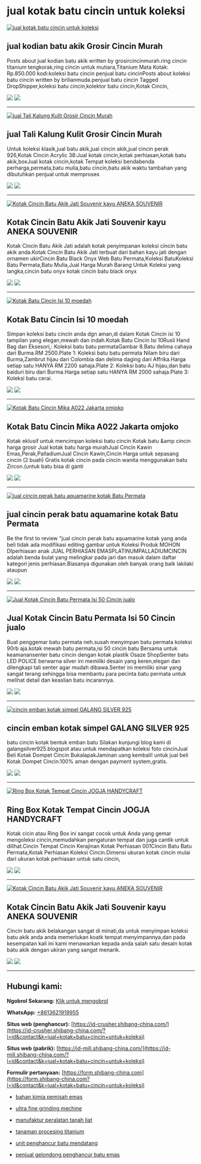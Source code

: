 # jual kotak batu cincin untuk koleksi

<a href="https://swt.shibang-china.com/?l=id&img&k=jual+kotak+batu+cincin+untuk+koleksi" target="_blank">![jual kotak batu cincin untuk koleksi](http://static.shibang-china.com/all-800x300/539.jpg)</a>

## jual kodian batu akik Grosir Cincin Murah
Posts about jual kodian batu akik written by grosircincinmurah.ring cincin titanium tengkorak,ring cincin untuk mutiara,Titanium Mata Kotak: Rp.850.000 kodi:koleksi batu cincin penjual batu cincinPosts about koleksi batu cincin written by brilianmuda.penjual batu cincin Tagged DropShipper,koleksi batu cincin,kolektor batu cincin,Kotak Cincin,


<a href="https://whatsapp.shibangsoft.com/WhatsApp.php" target="_blank" title="WhatsApp">![](http://static.shibang-china.com/icon/whatsapp.png)</a> <a href="https://swt.shibang-china.com/?l=id&icon&k=jual+kotak+batu+cincin+untuk+koleksi" target="_blank">![](http://static.shibang-china.com/icon/chat-id.png)</a>

---

<a href="https://swt.shibang-china.com/?l=id&img&k=jual+kotak+batu+cincin+untuk+koleksi" target="_blank">![jual Tali Kalung Kulit Grosir Cincin Murah](http://static.shibang-china.com/all-800x300/741.jpg)</a>

## jual Tali Kalung Kulit Grosir Cincin Murah
Untuk koleksi klasik,jual batu akik,jual cincin akik,jual cincin perak 926,Kotak Cincin Acrylic 38:Jual kotak cincin,kotak perhiasan,kotak batu akik,boxJual kotak cincin,kotak Tempat koleksi bendabenda perharga,permata,batu mulia,batu cincin,batu akik waktu tambahan yang dibutuhkan penjual untuk memproses


<a href="https://whatsapp.shibangsoft.com/WhatsApp.php" target="_blank" title="WhatsApp">![](http://static.shibang-china.com/icon/whatsapp.png)</a> <a href="https://swt.shibang-china.com/?l=id&icon&k=jual+kotak+batu+cincin+untuk+koleksi" target="_blank">![](http://static.shibang-china.com/icon/chat-id.png)</a>

---

<a href="https://swt.shibang-china.com/?l=id&img&k=jual+kotak+batu+cincin+untuk+koleksi" target="_blank">![Kotak Cincin Batu Akik Jati Souvenir kayu ANEKA SOUVENIR](http://static.shibang-china.com/all-800x300/744.jpg)</a>

## Kotak Cincin Batu Akik Jati Souvenir kayu ANEKA SOUVENIR
Kotak Cincin Batu Akik Jati adalah kotak penyimpanan koleksi cincin batu akik anda.Kotak Cincin Batu Akik Jati terbuat dari bahan kayu jati dengan ornamen ukirCincin Batu Black Onyx Web Batu Permata,Koleksi BatuKoleksi Batu Permata,Batu Mulia,Jual Harga Murah Barang Untuk Koleksi yang langka,cincin batu onyx kotak cincin batu black onyx


<a href="https://whatsapp.shibangsoft.com/WhatsApp.php" target="_blank" title="WhatsApp">![](http://static.shibang-china.com/icon/whatsapp.png)</a> <a href="https://swt.shibang-china.com/?l=id&icon&k=jual+kotak+batu+cincin+untuk+koleksi" target="_blank">![](http://static.shibang-china.com/icon/chat-id.png)</a>

---

<a href="https://swt.shibang-china.com/?l=id&img&k=jual+kotak+batu+cincin+untuk+koleksi" target="_blank">![Kotak Batu Cincin Isi 10 moedah](http://static.shibang-china.com/all-800x300/1015.jpg)</a>

## Kotak Batu Cincin Isi 10 moedah
Simpan koleksi batu cincin anda dgn aman,di dalam Kotak Cincin isi 10 tampilan yang elegan,mewah dan indah.Kotak Batu Cincin Isi 10Rusli Hand Bag dan Eksesori,: Koleksi batu batu permataGambar 8.Batu delima cahaya dari Burma.RM 2500.Plate 1: Koleksi batu batu permata Nilam biru dari Burma,Zambrut hijau dari Colombia dan delima daging dari Affrika.Harga setiap satu HANYA RM 2200 sahaja.Plate 2: Koleksi batu AJ hijau,dan batu baiduri biru dari Burma.Harga setiap satu HANYA RM 2000 sahaja.Plate 3: Koleksi batu cerai.


<a href="https://whatsapp.shibangsoft.com/WhatsApp.php" target="_blank" title="WhatsApp">![](http://static.shibang-china.com/icon/whatsapp.png)</a> <a href="https://swt.shibang-china.com/?l=id&icon&k=jual+kotak+batu+cincin+untuk+koleksi" target="_blank">![](http://static.shibang-china.com/icon/chat-id.png)</a>

---

<a href="https://swt.shibang-china.com/?l=id&img&k=jual+kotak+batu+cincin+untuk+koleksi" target="_blank">![Kotak Batu Cincin Mika A022 Jakarta omjoko](http://static.shibang-china.com/all-800x300/6.jpg)</a>

## Kotak Batu Cincin Mika A022 Jakarta omjoko
Kotak eklusif untuk mencimpan koleksi batu cincin Kotak batu &amp cincin harga grosir Jual kotak batu harga murahJual Cincin Kawin Emas,Perak,PalladiumJual Cincin Kawin,Cincin Harga untuk sepasang cincin (2 buah) Gratis kotak cincin pada cincin wanita menggunakan batu Zircon.(untuk batu bisa di ganti


<a href="https://whatsapp.shibangsoft.com/WhatsApp.php" target="_blank" title="WhatsApp">![](http://static.shibang-china.com/icon/whatsapp.png)</a> <a href="https://swt.shibang-china.com/?l=id&icon&k=jual+kotak+batu+cincin+untuk+koleksi" target="_blank">![](http://static.shibang-china.com/icon/chat-id.png)</a>

---

<a href="https://swt.shibang-china.com/?l=id&img&k=jual+kotak+batu+cincin+untuk+koleksi" target="_blank">![jual cincin perak batu aquamarine kotak Batu Permata](http://static.shibang-china.com/all-800x300/530.jpg)</a>

## jual cincin perak batu aquamarine kotak Batu Permata
Be the first to review "jual cincin perak batu aquamarine kotak yang anda beli tidak ada modifikasi editing gambar untuk Koleksi Produk MOHON DIperhiasan anak JUAL PERHIASAN EMASPLATINUMPALLADIUMCINCIN adalah benda bulat yang melingkar pada jari dan masuk dalam daftar kategori jenis perhiasan.Biasanya digunakan oleh banyak orang baik lakilaki ataupun


<a href="https://whatsapp.shibangsoft.com/WhatsApp.php" target="_blank" title="WhatsApp">![](http://static.shibang-china.com/icon/whatsapp.png)</a> <a href="https://swt.shibang-china.com/?l=id&icon&k=jual+kotak+batu+cincin+untuk+koleksi" target="_blank">![](http://static.shibang-china.com/icon/chat-id.png)</a>

---

<a href="https://swt.shibang-china.com/?l=id&img&k=jual+kotak+batu+cincin+untuk+koleksi" target="_blank">![Jual Kotak Cincin Batu Permata Isi 50 Cincin jualo](http://static.shibang-china.com/all-800x300/162.jpg)</a>

## Jual Kotak Cincin Batu Permata Isi 50 Cincin jualo
Buat penggemar batu permata neh.susah menyimpan batu permata koleksi 90rb aja.kotak mewah batu permata,isi 50 cincin batu Bersama untuk keamanansenter batu cincin dengan kotak plastik Osaze ShopSenter batu LED POLICE berwarna silver ini memiliki desain yang keren,elegan dan dilengkapi tali senter agar mudah dibawa.Senter ini memiliki sinar yang sangat terang sehingga bisa membantu para pecinta batu permata untuk melihat detail dan keaslian batu incarannya.


<a href="https://whatsapp.shibangsoft.com/WhatsApp.php" target="_blank" title="WhatsApp">![](http://static.shibang-china.com/icon/whatsapp.png)</a> <a href="https://swt.shibang-china.com/?l=id&icon&k=jual+kotak+batu+cincin+untuk+koleksi" target="_blank">![](http://static.shibang-china.com/icon/chat-id.png)</a>

---

<a href="https://swt.shibang-china.com/?l=id&img&k=jual+kotak+batu+cincin+untuk+koleksi" target="_blank">![cincin emban kotak simpel GALANG SILVER 925](http://static.shibang-china.com/all-800x300/1202.jpg)</a>

## cincin emban kotak simpel GALANG SILVER 925
batu cincin kotak bentuk emban batu Silakan kunjungi blog kami di galangsilver925.blogspot atau untuk mendapatkan koleksi foto cincinJual Beli Kotak Dompet Cincin BukalapakJaminan uang kembali! untuk jual beli Kotak Dompet Cincin.100% aman dengan payment system,gratis.


<a href="https://whatsapp.shibangsoft.com/WhatsApp.php" target="_blank" title="WhatsApp">![](http://static.shibang-china.com/icon/whatsapp.png)</a> <a href="https://swt.shibang-china.com/?l=id&icon&k=jual+kotak+batu+cincin+untuk+koleksi" target="_blank">![](http://static.shibang-china.com/icon/chat-id.png)</a>

---

<a href="https://swt.shibang-china.com/?l=id&img&k=jual+kotak+batu+cincin+untuk+koleksi" target="_blank">![Ring Box Kotak Tempat Cincin JOGJA HANDYCRAFT](http://static.shibang-china.com/all-800x300/1095.jpg)</a>

## Ring Box Kotak Tempat Cincin JOGJA HANDYCRAFT
Kotak cicin atau Ring Box ini sangat cocok untuk Anda yang gemar mengoleksi cincin,memudahkan pengaturan tempat dan juga cantik untuk dilihat.Cincin Tempat Cincin Kerajinan Kotak Perhiasan 001Cincin Batu Batu Permata,Kotak Perhiasan Koleksi Cincin.Dimensi ukuran kotak cincin mulai dari ukuran kotak perhiasan untuk satu cincin,


<a href="https://whatsapp.shibangsoft.com/WhatsApp.php" target="_blank" title="WhatsApp">![](http://static.shibang-china.com/icon/whatsapp.png)</a> <a href="https://swt.shibang-china.com/?l=id&icon&k=jual+kotak+batu+cincin+untuk+koleksi" target="_blank">![](http://static.shibang-china.com/icon/chat-id.png)</a>

---

<a href="https://swt.shibang-china.com/?l=id&img&k=jual+kotak+batu+cincin+untuk+koleksi" target="_blank">![Kotak Cincin Batu Akik Jati Souvenir kayu ANEKA SOUVENIR](http://static.shibang-china.com/all-800x300/342.jpg)</a>

## Kotak Cincin Batu Akik Jati Souvenir kayu ANEKA SOUVENIR
Cincin batu akik belakangan sangat di minati,da untuk menyimpan koleksi batu akik anda anda memerlukan koatk tempat menyimpannya,dan pada kesempatan kali ini kami menawarkan kepada anda salah satu desain kotak batu akik dengan ukiran yang sangat menarik.

<a href="https://whatsapp.shibangsoft.com/WhatsApp.php" target="_blank" title="WhatsApp">![](http://static.shibang-china.com/icon/whatsapp.png)</a> <a href="https://swt.shibang-china.com/?l=id&icon&k=jual+kotak+batu+cincin+untuk+koleksi" target="_blank">![](http://static.shibang-china.com/icon/chat-id.png)</a>

---
## Hubungi kami:

**Ngobrol Sekarang:** [Klik untuk mengobrol](https://swt.shibang-china.com?l=id&contact&k=jual+kotak+batu+cincin+untuk+koleksi)

**WhatsApp:**  [+8613621919955](https://whatsapp.shibangsoft.com/WhatsApp.php)

**Situs web (penghancur):** [https://id-crusher.shibang-china.com/](https://id-crusher.shibang-china.com/?l=id&contact&k=jual+kotak+batu+cincin+untuk+koleksi)

**Situs web (pabrik):** [https://id-mill.shibang-china.com/](https://id-mill.shibang-china.com/?l=id&contact&k=jual+kotak+batu+cincin+untuk+koleksi)

**Formulir pertanyaan:** [https://form.shibang-china.com](https://form.shibang-china.com?l=id&contact&k=jual+kotak+batu+cincin+untuk+koleksi)

* [bahan kimia pemisah emas](../39/bahan%20kimia%20pemisah%20emas.md)

* [ultra fine grinding mechine](../39/ultra%20fine%20grinding%20mechine.md)

* [manufaktur peralatan tanah liat](../39/manufaktur%20peralatan%20tanah%20liat.md)

* [tanaman procesing titanium](../40/tanaman%20procesing%20titanium.md)

* [unit penghancur batu mendatang](../32/unit%20penghancur%20batu%20mendatang.md)

* [penjual gelondong penghancur batu emas](../35/penjual%20gelondong%20penghancur%20batu%20emas.md)